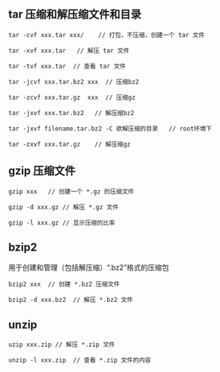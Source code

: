 ## tar 压缩和解压缩文件和目录

```shell
tar -cvf xxx.tar xxx/    // 打包，不压缩，创建一个 tar 文件

tar -xvf xxx.tar   // 解压 tar 文件

tar -tvf xxx.tar  // 查看 tar 文件

tar -jcvf xxx.tar.bz2 xxx  // 压缩bz2

tar -zcvf xxx.tar.gz  xxx  // 压缩gz

tar -jxvf xxx.tar.bz2   // 解压缩bz2

tar -jxvf filename.tar.bz2 -C 欲解压缩的目录   // root环境下

tar -zxvf xxx.tar.gz    // 解压缩gz
```

## gzip 压缩文件

```shell
gzip xxx   // 创建一个 *.gz 的压缩文件

gzip -d xxx.gz // 解压 *.gz 文件

gzip -l xxx.gz // 显示压缩的比率
```

## bzip2

用于创建和管理（包括解压缩）“.bz2”格式的压缩包

```shell
bzip2 xxx  // 创建 *.bz2 压缩文件

bzip2 -d xxx.bz2  // 解压 *.bz2 文件
```

## unzip

```shell
uzip xxx.zip // 解压 *.zip 文件

unzip -l xxx.zip  // 查看 *.zip 文件的内容
```
